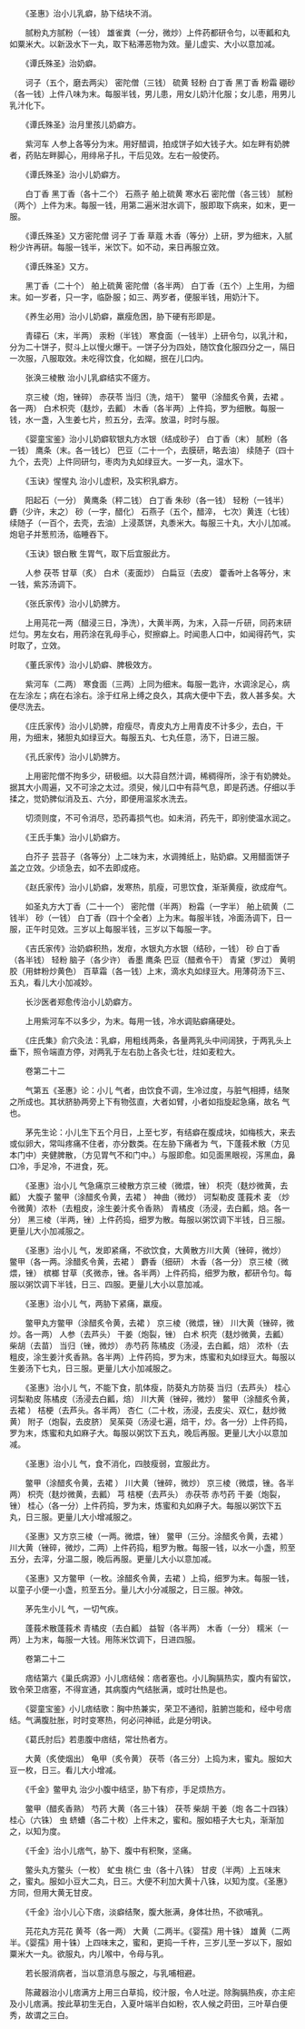 <!-- { "loadSidebar": true } -->
　　《圣惠》治小儿乳癖，胁下结块不消。

　　腻粉丸方腻粉（一钱） 雄雀粪（一分，微炒）上件药都研令匀，以枣瓤和丸如粟米大。以新汲水下一丸，取下粘滞恶物为效。量儿虚实、大小以意加减。

　　《谭氏殊圣》治奶癖。

　　诃子（五个，磨去两尖） 密陀僧（三钱） 硫黄 轻粉 白丁香 黑丁香 粉霜 硼砂（各一钱）上件八味为末。每服半钱，男儿患，用女儿奶汁化服；女儿患，用男儿乳汁化下。

　　《谭氏殊圣》治月里孩儿奶癖方。

　　紫河车 人参上各等分为末。用好醋调，拍成饼子如大钱子大。如左畔有奶脾者，药贴左畔脚心，用绯帛子扎，干后见效。左右一般使药。

　　《谭氏殊圣》治小儿奶癖方。

　　白丁香 黑丁香（各十二个） 石燕子 舶上硫黄 寒水石 密陀僧（各三钱） 腻粉（两个）上件为末。每服一钱，用第二遍米泔水调下，服即取下病来，如末，更一服。

　　《谭氏殊圣》又方密陀僧 诃子 丁香 草蔻 木香（等分）上研，罗为细末，入腻粉少许再研。每服一钱半，米饮下。如不动，来日再服立效。

　　《谭氏殊圣》又方。

　　黑丁香（二十个） 舶上硫黄 密陀僧（各半两） 白丁香（五个）上生用，为细末。如一岁者，只一字，临卧服；如三、两岁者，便服半钱，用奶汁下。

　　《养生必用》治小儿奶癖，羸瘦危困，胁下硬有形即是。

　　青礞石（末，半两） 汞粉（半钱） 寒食面（一钱半）上研令匀，以乳汁和，分为二十饼子，熨斗上以慢火爆干。一饼子分为四处，随饮食化服四分之一，隔日一次服，八服取效。未吃得饮食，化如糊，抿在儿口内。

　　张涣三棱散 治小儿乳癖结实不瘥方。

　　京三棱（炮，锉碎） 赤茯苓 当归（洗，焙干） 鳖甲（涂醋炙令黄，去裙 。各一两） 白术枳壳（麸炒，去瓤） 木香（各半两）上件捣，罗为细散。每服一钱，水一盏，入生姜七片，煎五分，去滓。放温，时时与服。

　　《婴童宝鉴》治小儿奶癖软银丸方水银（结成砂子） 白丁香（末） 腻粉（各一钱） 鹰条（末。各一钱匕） 巴豆（二十一个，去膜研，略去油） 续随子（四十九个，去壳）上件同研匀，枣肉为丸如绿豆大。一岁一丸，温水下。

　　《玉诀》惺惺丸 治小儿虚积，及实积乳癖方。

　　阳起石（一分） 黄鹰条（秤二钱） 白丁香 朱砂（各一钱） 轻粉（一钱半） 麝（少许，末之） 砂（一字，醋化） 石燕子（五个，醋淬， 七次）黄连（七钱） 续随子（一百个，去壳，去油）上浸蒸饼，丸黍米大。每服三十丸，大小儿加减。炮皂子并葱煎汤，临睡吞下。

　　《玉诀》银白散 生胃气，取下后宜服此方。

　　人参 茯苓 甘草（炙） 白术（麦面炒） 白扁豆（去皮） 藿香叶上各等分，末一钱，紫苏汤调下。

　　《张氏家传》治小儿奶脾方。

　　上用芫花一两（醋浸三日，净洗），大黄半两，为末，入蒜一斤研，同药末研烂匀。男左女右，用药涂在乳母手心，熨擦癖上。时闻患人口中，如闻得药气，实时取了，立效。

　　《董氏家传》治小儿奶癖、脾极效方。

　　紫河车（二两） 寒食面（三两）上同为细末。每服一匙许，水调涂足心，病在左涂左；病在右涂右。涂于红帛上缚之良久，其病大便中下去，救人甚多矣。大便尽洗去。

　　《庄氏家传》治小儿奶脾，疳瘦尽，青皮丸方上用青皮不计多少，去白，干用，为细末，猪胆丸如绿豆大。每服五丸、七丸任意，汤下，日进三服。

　　《孔氏家传》治小儿奶脾方。

　　上用密陀僧不拘多少，研极细。以大蒜自然汁调，稀稠得所，涂于有奶脾处。据其大小周遍，又不可涂之太过。须臾，候儿口中有蒜气息，即是药透。仔细以手揉之，觉奶脾似消及五、六分，即便用温浆水洗去。

　　切须则度，不可令消尽，恐药毒损气也。如未消，药先干，即别使温水润之。

　　《王氏手集》治小儿奶癖方。

　　白芥子 芸苔子（各等分）上二味为末，水调摊纸上，贴奶癖。又用醋面饼子盖之立效。少顷急去，如不去即成疮。

　　《赵氏家传》治小儿奶癖，发寒热，肌瘦，可思饮食，渐渐黄瘦，欲成疳气。

　　如圣丸方大丁香（二十一个） 密陀僧（半两） 粉霜（一字半） 舶上硫黄（二钱半） 砂（一钱） 白丁香（四十个全者）上为末。每服半钱，冷面汤调下，日一服，正午时见效。三岁以上每服半钱，三岁以下每服一字。

　　《吉氏家传》治奶癖积热，发疳，水银丸方水银（结砂，一钱） 砂 白丁香（各半钱） 轻粉 脑子（各少许） 香墨 鹰条 巴豆（醋煮令干） 青黛（罗过） 黄明胶（用蚌粉炒黄色） 百草霜（各一钱）上末，滴水丸如绿豆大。用薄荷汤下三、五丸，看儿大小加减妙。

　　长沙医者郑愈传治小儿奶癖方。

　　上用紫河车不以多少，为末。每用一钱，冷水调贴癖痛硬处。

　　《庄氏集》俞穴灸法：乳癖，用粗线两条，各量两乳头中间阔狭，于两乳头上垂下，照令端直方停，对两乳于左右肋上各灸七壮，炷如麦粒大。

　　卷第二十二

　　气第五《圣惠》论：小儿 气者，由饮食不调，生冷过度，与脏气相搏，结聚之所成也。其状脐胁两旁上下有物弦直，大者如臂，小者如指旋起急痛，故名 气也。

　　茅先生论：小儿生下五个月日，上至七岁，有结癖在腹成块，如梅核大，来去或似卵大，常叫疼痛不住者，亦分数类。在左胁下痛者为 气，下蓬莪术散（方见本门中）夹健脾散，（方见胃气不和门中。）与服即愈。如见面黑眼视，泻黑血，鼻口冷，手足冷，不进食，死。

　　《圣惠》治小儿 气急痛京三棱散方京三棱（微煨，锉） 枳壳（麸炒微黄，去瓤） 大腹子 鳖甲（涂醋炙令黄，去裙 ） 神曲（微炒） 诃梨勒皮 蓬莪术 麦 （炒令微黄）浓朴（去粗皮，涂生姜汁炙令香熟） 青橘皮（汤浸，去白瓤，焙。各一分） 黑三棱（半两，锉）上件药捣，细罗为散。每服以粥饮调下半钱，日三服。更量儿大小加减服之。

　　《圣惠》治小儿 气，发即紧痛，不欲饮食，大黄散方川大黄（锉碎，微炒） 鳖甲（各一两。涂醋炙令黄，去裙 ） 麝香（细研） 木香（各一分） 京三棱（微煨，锉） 槟榔 甘草（炙微赤，锉。各半两）上件药捣，细罗为散，都研令匀。每服以粥饮调下半钱，日三、四服。更量儿大小以意加减。

　　《圣惠》治小儿 气，两胁下紧痛，羸瘦。

　　鳖甲丸方鳖甲（涂醋炙令黄，去裙 ） 京三棱（微煨，锉） 川大黄（锉碎，微炒。各一两） 人参（去芦头） 干姜（炮裂，锉） 白术 枳壳（麸炒微黄，去瓤）柴胡（去苗） 当归（锉，微炒） 赤芍药 陈橘皮（汤浸，去白瓤，焙） 浓朴（去粗皮，涂生姜汁炙香熟。各半两）上件药捣，罗为末，炼蜜和丸如绿豆大。每服以生姜汤下七丸，日三服。更量儿大小加减服之。

　　《圣惠》治小儿 气，不能下食，肌体瘦，防葵丸方防葵 当归（去芦头） 桂心 诃梨勒皮 陈橘皮（汤浸去白瓤，焙） 川大黄（锉碎，微炒） 鳖甲（涂醋炙令黄，去裙 ） 桔梗（去芦头。各半两） 杏仁（二十枚，汤浸，去皮尖、双仁，麸炒微黄） 附子（炮裂，去皮脐） 吴茱萸（汤浸七遍，焙干，炒。各一分）上件药捣，罗为末，炼蜜和丸如麻子大。每服以粥饮下五丸，晚后再服。更量儿大小以意加减。

　　《圣惠》治小儿 气，食不消化，四肢瘦弱，宜服此方。

　　鳖甲（涂醋炙令黄，去裙 ） 川大黄（锉碎，微炒） 京三棱（微煨，锉。各半两） 枳壳（麸炒微黄，去瓤） 芎 桔梗（去芦头） 赤茯苓 赤芍药 干姜（炮裂，锉） 桂心（各一分）上件药捣，罗为末，炼蜜和丸如麻子大。每服以粥饮下五丸，日三服。更量儿大小增减服之。

　　《圣惠》又方京三棱（一两。微煨，锉） 鳖甲（三分。涂醋炙令黄，去裙 ） 川大黄（锉碎，微炒，二两）上件药捣，粗罗为散。每服一钱，以水一小盏，煎至五分，去滓，分温二服，晚后再服。更量儿大小以意加减。

　　《圣惠》又方鳖甲（一枚。涂醋炙令黄，去裙 ）上捣，细罗为末。每服一钱，以童子小便一小盏，煎至五分。量儿大小分减服之，日三服。神效。

　　茅先生小儿 气，一切气疾。

　　蓬莪术散蓬莪术 青橘皮（去白瓤） 益智（各半两） 木香（一分） 糯米（一两）上为末，每服一大钱。用陈米饮调下，日进四服。

　　卷第二十二

　　痞结第六《巢氏病源》小儿痞结候：痞者塞也。小儿胸膈热实，腹内有留饮，致令荣卫痞塞，不得宣通，其病腹内气结胀满，或时壮热是也。

　　《婴童宝鉴》小儿痞结歌：胸中热兼实，荣卫不通彻，脏腑岂能和，经中号痞结。气满腹肚胀，时时变寒热，何必问神祗，此是分明诀。

　　《葛氏肘后》若患腹中痞结，常壮热者方。

　　大黄（炙使烟出） 龟甲（炙令黄） 茯苓（各三分）上捣为末，蜜丸。服如大豆一枚，日三。看儿大小增减。

　　《千金》鳖甲丸 治少小腹中结坚，胁下有疹，手足烦热方。

　　鳖甲（醋炙香熟） 芍药 大黄（各三十铢） 茯苓 柴胡 干姜（炮 各二十四铢） 桂心（六铢） 虫 蛴螬（各二十枚）上件末之，蜜和。服如梧子大七丸，渐渐加之，以知为度。

　　《千金》治小儿痞气，胁下、腹中有积聚，坚痛。

　　鳖头丸方鳖头（一枚） 虻虫 桃仁 虫（各十八铢） 甘皮（半两）上五味末之，蜜丸。服如小豆大二丸，日三。大便不利加大黄十八铢，以知为度。《圣惠》方同，但用大黄无甘皮。

　　《千金》治小儿心下痞，淡癖结聚，腹大胀满，身体壮热，不欲哺乳。

　　芫花丸方芫花 黄芩（各一两） 大黄（二两半。《婴孺》用十铢） 雄黄（二两半。《婴孺》用十铢）上四味末之，蜜和，更捣一千杵，三岁儿至一岁以下，服如粟米大一丸。欲服丸，内儿喉中，令母与乳。

　　若长服消病者，当以意消息与服之，与乳哺相避。

　　陈藏器治小儿痞满方上用三白草捣，绞汁服，令人吐逆。除胸膈热疾，亦主疟及小儿痞满。按此草初生无白，入夏叶端半白如粉，农人候之莳田，三叶草白便秀，故谓之三白。

